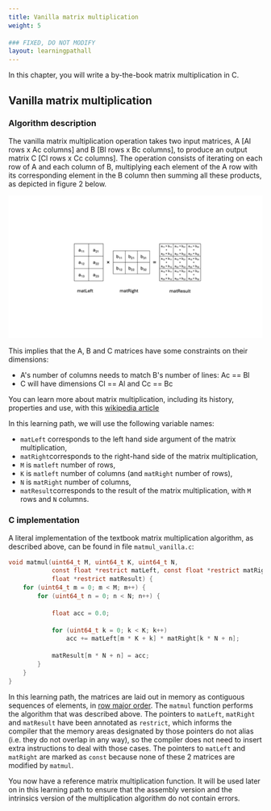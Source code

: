 ```yaml
---
title: Vanilla matrix multiplication
weight: 5

### FIXED, DO NOT MODIFY
layout: learningpathall
---
```


In this chapter, you will write a by-the-book matrix multiplication in C.

## Vanilla matrix multiplication

### Algorithm description

The vanilla matrix multiplication operation takes two input matrices, A [Al
rows x Ac columns] and B [Bl rows x Bc columns], to produce an output matrix C
[Cl rows x Cc columns]. The operation consists of iterating on each row of A
and each column of B, multiplying each element of the A row with its corresponding
element in the B column then summing all these products, as depicted in figure 2 below.

![example image alt-text#center](matmul.png "Figure 2. By the book matrix multiplication")

This implies that the A, B and C matrices have some constraints on their
dimensions:

- A's number of columns needs to match B's number of lines: Ac == Bl
- C will have dimensions Cl == Al and Cc == Bc

You can learn more about matrix multiplication, including its history,
properties and use, with this [wikipedia
article](https://en.wikipedia.org/wiki/Matrix_multiplication)

In this learning path, we will use the following variable names:

- ``matLeft`` corresponds to the left hand side argument of the matrix
  multiplication,
- ``matRight``corresponds to the right-hand side of the matrix multiplication,
- ``M`` is ``matleft`` number of rows,
- ``K`` is ``matleft`` number of columns (and ``matRight`` number of rows),
- ``N`` is ``matRight`` number of columns,
- ``matResult``corresponds to the result of the matrix multiplication, with
  ``M`` rows and ``N`` columns.

### C implementation

A literal implementation of the textbook matrix multiplication algorithm, as
described above, can be found in file ``matmul_vanilla.c``:

```C
void matmul(uint64_t M, uint64_t K, uint64_t N,
            const float *restrict matLeft, const float *restrict matRight,
            float *restrict matResult) {
    for (uint64_t m = 0; m < M; m++) {
        for (uint64_t n = 0; n < N; n++) {

            float acc = 0.0;

            for (uint64_t k = 0; k < K; k++)
                acc += matLeft[m * K + k] * matRight[k * N + n];

            matResult[m * N + n] = acc;
        }
    }
}
```

In this learning path, the matrices are laid out in memory as contiguous
sequences of elements, in [row major
order](https://en.wikipedia.org/wiki/Row-_and_column-major_order). The
``matmul`` function performs the algorithm that was described above. The
pointers to ``matLeft``, ``matRight`` and ``matResult`` have been annotated as
``restrict``, which informs the compiler that the memory areas designated by
those pointers do not alias (i.e. they do not overlap in any way), so the
compiler does not need to insert extra instructions to deal with those cases.
The pointers to ``matLeft`` and ``matRight`` are marked as ``const`` because
none of these 2 matrices are modified by ``matmul``.

You now have a reference matrix multiplication function. It will be used later
on in this learning path to ensure that the assembly version and the intrinsics
version of the multiplication algorithm do not contain errors.